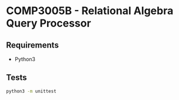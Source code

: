 # COMP3005B - Relational Algebra Query Processor

## Requirements

* Python3

## Tests

```bash
python3 -m unittest
```

